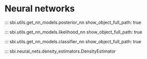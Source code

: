 # Neural networks

::: sbi.utils.get_nn_models.posterior_nn
      show_object_full_path: true

::: sbi.utils.get_nn_models.likelihood_nn
      show_object_full_path: true

::: sbi.utils.get_nn_models.classifier_nn
      show_object_full_path: true

::: sbi.neural_nets.density_estimators.DensityEstimator
